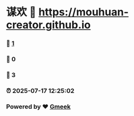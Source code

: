 # 谋欢 :link: https://mouhuan-creator.github.io 
### :page_facing_up: [1](https://mouhuan-creator.github.io/tag.html) 
### :speech_balloon: 0 
### :hibiscus: 3 
### :alarm_clock: 2025-07-17 12:25:02 
### Powered by :heart: [Gmeek](https://github.com/Meekdai/Gmeek)
